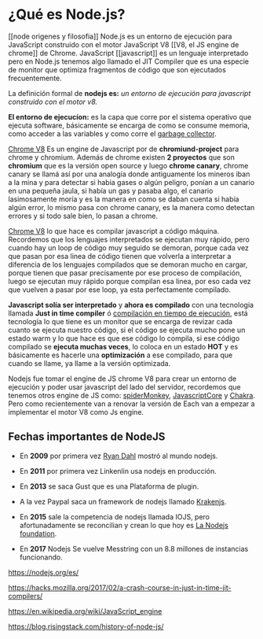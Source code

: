 # ¿Qué es Node.js?
[[node origenes y filosofia]]
Node.js es un entorno de ejecución para JavaScript construido con el motor JavaScript V8 [[V8, el JS engine de chrome]] de Chrome. JavaScript [[javascript]] es un lenguaje interpretado pero en Node.js tenemos algo llamado el JIT Compiler que es una especie de monitor que optimiza fragmentos de código que son ejecutados frecuentemente.

La definición formal de **nodejs es:** _un entorno de ejecución para javascript construido con el motor v8._

**El entorno de ejecucíon:** es la capa que corre por el sistema operativo que ejecuta software, básicamente se encarga de como se consume memoria, como acceder a las variables y como corre el [garbage collector](https://es.wikipedia.org/wiki/Recolector_de_basura).

[Chrome V8](https://es.wikipedia.org/wiki/Chrome_V8) Es un engine de Javascript por de **chromiund-project** para chrome y chromium. Además de chrome existen **2 proyectos** que son **chromium** que es la versión open source y luego **chrome canary**, chrome canary se llamá así por una analogía donde antiguamente los mineros iban a la mina y para detectar si habia gases o algún peligro, ponían a un canario en una pequeña jaula, si había un gas y pasaba algo, el canario lasimosamente moría y es la manera en como se daban cuenta si había algún error, lo mismo pasa con chrome canary, es la manera como detectan errores y si todo sale bien, lo pasan a chrome.

[Chrome V8](https://es.wikipedia.org/wiki/Chrome_V8) lo que hace es compilar javascript a código máquina. Recordemos que los lenguajes interpretados se ejecutan muy rápido, pero cuando hay un loop de código muy seguido se demoran, porque cada vez que pasan por esa linea de código tienen que volverla a interpretar a diferencia de los lenguajes compilados que se demoran mucho en cargar, porque tienen que pasar precisamente por ese proceso de compilación, luego se ejecutan muy rápido porque compilan esa linea, por eso cada vez que vuelven a pasar por ese loop, ya esta perfectamente compilado.

**Javascript solía ser interpretado** y **ahora es compilado** con una tecnologia llamada **Just in time compiler** ó [compilación en tiempo de ejecución](https://es.wikipedia.org/wiki/Compilaci%C3%B3n_en_tiempo_de_ejecuci%C3%B3n), está tecnología lo que tiene es un monitor que se encarga de revizar cada cuanto se ejecuta nuestro código, si el código se ejecuta mucho pone un estado warm y lo que hace es que ese código lo compila, si ese código compilado se **ejecuta muchas veces**, lo coloca en un estado **HOT** y es básicamente es hacerle una **optimización** a ese compilado, para que cuando se llame, ya llame a la versión optimizada.

Nodejs fue tomar el engine de JS chrome V8 para crear un entorno de ejecución y poder usar javascript del lado del servidor, recordemos que tenemos otros engine de JS como: [spiderMonkey](https://es.wikipedia.org/wiki/SpiderMonkey), [JavascriptCore](https://es.wikipedia.org/wiki/JavaScriptCore) y [Chakra](https://es.wikipedia.org/wiki/Chakra_(int%C3%A9rprete_de_JScript)). Pero como recientemente van a renovar la versión de Each van a empezar a implementar el motor V8 como Js engine.

## Fechas importantes de NodeJS

-   En **2009** por primera vez [Ryan Dahl](https://en.wikipedia.org/wiki/Ryan_Dahl) mostró al mundo nodejs.
    
-   En **2011** por primera vez Linkenlin usa nodejs en producción.
    
-   En **2013** se saca Gust que es una Plataforma de plugin.
    
-   A la vez Paypal saca un framework de nodejs llamado [Krakenjs](https://github.com/krakenjs/kraken-js).
    
-   En **2015** sale la competencia de nodejs llamada IOJS, pero afortunadamente se reconcilian y crean lo que hoy es [La Nodejs foundation](https://foundation.nodejs.org/).
    
-   En **2017** Nodejs Se vuelve Messtring con un 8.8 millones de instancias funcionando.

https://nodejs.org/es/

https://hacks.mozilla.org/2017/02/a-crash-course-in-just-in-time-jit-compilers/

https://en.wikipedia.org/wiki/JavaScript_engine

https://blog.risingstack.com/history-of-node-js/